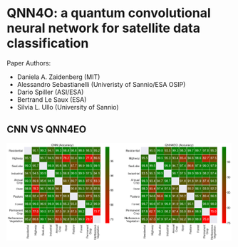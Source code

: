 # QNN4O: a quantum convolutional neural network for satellite data classification

Paper Authors:
* Daniela A. Zaidenberg (MIT)
* Alessandro Sebastianelli (Univeristy of Sannio/ESA OSIP)
* Dario Spiller (ASI/ESA)
* Bertrand Le Saux (ESA)
* Silvia L. Ullo (University of Sannio)



## CNN VS QNN4EO

![](imgs/qnnVScnn.png)

